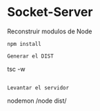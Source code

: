 # Socket-Server
Reconstruir modulos de Node

```
npm install
```

```
Generar el DIST
```
tsc -w
```

Levantar el servidor
```
nodemon
/node dist/
```